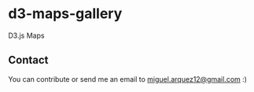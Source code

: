 # d3-maps-gallery
D3.js Maps



## Contact
You can contribute or send me an email to miguel.arquez12@gmail.com :)
